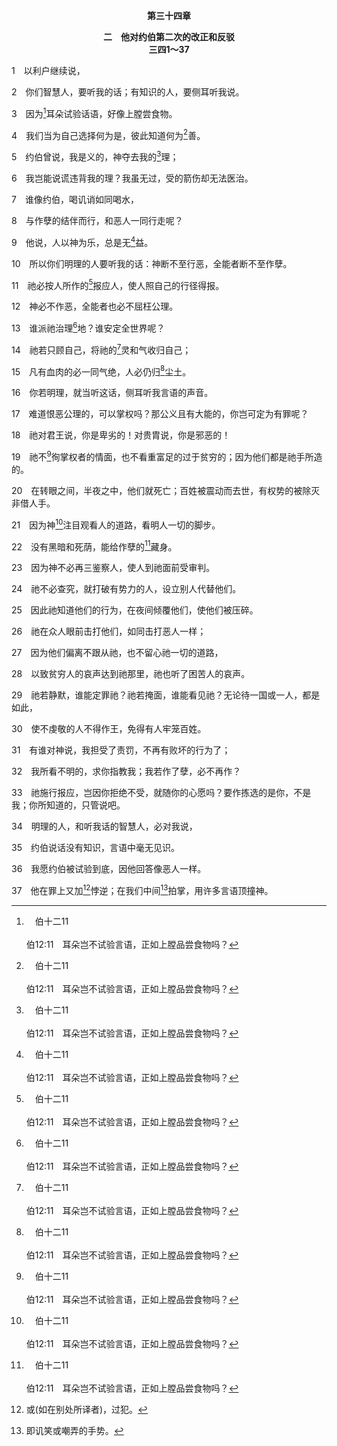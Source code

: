 <p style="text-align:center;font-weight:bold;">第三十四章</p>

<p style="text-align:center;font-weight:bold;">二　他对约伯第二次的改正和反驳<br>三四1～37</p>

1　以利户继续说，

2　你们智慧人，要听我的话；有知识的人，要侧耳听我说。

3　因为[^a]耳朵试验话语，好像上膛尝食物。

[^a]:　伯十二11<br><br>伯12:11　耳朵岂不试验言语，正如上膛品尝食物吗？

4　我们当为自己选择何为是，彼此知道何为[^a]善。

[^a]:　帖前五21<br><br>帖前5:21　但要凡事察验，善美的要持守，

5　约伯曾说，我是义的，神夺去我的[^a]理；

[^a]:　伯二七2<br><br>伯27:2　我指着那夺去我的理的永活神，就是那使我魂愁苦的全能者起誓，

6　我岂能说谎违背我的理？我虽无过，受的箭伤却无法医治。

7　谁像约伯，喝讥诮如同喝水，

8　与作孽的结伴而行，和恶人一同行走呢？

9　他说，人以神为乐，总是无[^a]益。

[^a]:　伯二一15；三五3；玛三14<br><br>伯21:15　全能者是谁，我们竟要事奉祂？向祂恳求有什么益处？<br><br>伯35:3　所以才说，这与我有什么益处？我不犯罪比犯罪有什么好处？<br><br>玛3:14　你们说，事奉神是徒然的；遵守神所吩咐的，在万军之耶和华面前哀痛而行，有什么益处呢？

10　所以你们明理的人要听我的话：神断不至行恶，全能者断不至作孽。

11　祂必按人所作的[^a]报应人，使人照自己的行径得报。

[^a]:　诗六二12；箴二四12；耶三二19；太十六27；罗二6；启二二12<br><br>诗62:12　主啊，慈爱也是属于你，因为你照着各人所行的报应他。<br><br>箴24:12　你若说，看哪，这事我们未曾知道——那衡量人心的岂不明白吗？保守你性命的岂不知道吗？祂岂不按各人所行的报应各人吗？<br><br>耶32:19　你的谋略伟大，行事有能，你睁眼观看世人一切的行径，为要照各人的行径，和他行事的结果报应他；<br><br>太16:27　因为人子要在祂父的荣耀里，同着众天使来临，那时祂要照各人的行为报应各人。<br><br>罗2:6　祂必照各人的行为报应各人：<br><br>启22:12　看哪，我必快来！赏罚在我，我要照各人所行的报应他。

12　神必不作恶，全能者也必不屈枉公理。

13　谁派祂治理[^a]地？谁安定全世界呢？

[^a]:　伯三八4～7<br><br>伯38:4　我立大地根基的时候，你在哪里？你若有聪明，只管告诉我。<br><br>伯38:5　你若晓得就说，是谁定地的尺度？是谁把准绳拉在其上？<br><br>伯38:6　地的基础置于何物之上？地的角石是谁安放的？<br><br>伯38:7　那时晨星一同歌唱，神的众子也都欢呼。

14　祂若只顾自己，将祂的[^a]灵和气收归自己；

[^a]:　伯三三4<br><br>伯33:4　神的灵造了我，全能者的气使我得生。

15　凡有血肉的必一同气绝，人必仍归[^a]尘土。

[^a]:　伯十9；传十二7；诗一〇四29；一四六4<br><br>伯10:9　求你记念，你造作我如抟泥一般；你还要使我归于尘土吗？<br><br>传12:7　尘土仍归于地，气息仍归于赐气息的神。<br><br>诗104:29　你掩面，它们便惊惶；你收回它们的气，它们就死亡，归于尘土。<br><br>诗146:4　他的气一断，就归回尘土；他所打算的，当日就销灭了。

16　你若明理，就当听这话，侧耳听我言语的声音。

17　难道恨恶公理的，可以掌权吗？那公义且有大能的，你岂可定为有罪呢？

18　祂对君王说，你是卑劣的！对贵胄说，你是邪恶的！

19　祂不[^a]徇掌权者的情面，也不看重富足的过于贫穷的；因为他们都是祂手所造的。

[^a]:　申一17；雅二1；太二二16；可十二14<br><br>申1:17　审判的时候，不可看人的外貌；听讼不可分尊卑，不可怕人的脸面，因为审判是属于神的。若有难断的案件，可以呈到我这里来，我就听审。<br><br>雅2:1　我的弟兄们，你们既相信我们荣耀的主耶稣基督，便不可按着外貌待人。<br><br>太22:16　于是打发他们的门徒，同希律党的人到耶稣那里，说，夫子，我们知道你是诚实的，并且诚诚实实教导神的道路，什么人你都不顾忌，因为你不看人的外貌。<br><br>可12:14　他们来了，就对祂说，夫子，我们知道你是诚实的，什么人你都不顾忌，因为你不看人的外貌，乃是诚诚实实教导神的道路。纳税给该撒，可以不可以？我们该纳不该纳？

20　在转眼之间，半夜之中，他们就死亡；百姓被震动而去世，有权势的被除灭非借人手。

21　因为神[^a]注目观看人的道路，看明人一切的脚步。

[^a]:　箴五21；耶三二19<br><br>箴5:21　因为人的道路都在耶和华眼前，祂也考量人一切的途径。<br><br>耶32:19　你的谋略伟大，行事有能，你睁眼观看世人一切的行径，为要照各人的行径，和他行事的结果报应他；

22　没有黑暗和死荫，能给作孽的[^a]藏身。

[^a]:　摩九2～3；耶二三24<br><br>摩9:2　他们虽然挖进阴间，我的手必从那里取出他们来；虽然爬上天去，我必从那里拿下他们来。<br><br>摩9:3　虽然藏在迦密山顶，我必从那里搜寻捉出他们来；虽然从我眼前藏在海底，我必在那里命蛇咬他们。<br><br>耶23:24　耶和华说，人岂能在隐密处藏身，使我看不见他呢？耶和华说，我岂不充满天地吗？

23　因为神不必再三鉴察人，使人到祂面前受审判。

24　祂不必查究，就打破有势力的人，设立别人代替他们。

25　因此祂知道他们的行为，在夜间倾覆他们，使他们被压碎。

26　祂在众人眼前击打他们，如同击打恶人一样；

27　因为他们偏离不跟从祂，也不留心祂一切的道路，

28　以致贫穷人的哀声达到祂那里，祂也听了困苦人的哀声。

29　祂若静默，谁能定罪祂？祂若掩面，谁能看见祂？无论待一国或一人，都是如此，

30　使不虔敬的人不得作王，免得有人牢笼百姓。

31　有谁对神说，我担受了责罚，不再有败坏的行为了；

32　我所看不明的，求你指教我；我若作了孽，必不再作？

33　祂施行报应，岂因你拒绝不受，就随你的心愿吗？要作拣选的是你，不是我；你所知道的，只管说吧。

34　明理的人，和听我话的智慧人，必对我说，

35　约伯说话没有知识，言语中毫无见识。

36　我愿约伯被试验到底，因他回答像恶人一样。

37　他在罪上又加[^1]悖逆；在我们中间[^2]拍掌，用许多言语顶撞神。

[^1]:或(如在别处所译者)，过犯。

[^2]:即讥笑或嘲弄的手势。


